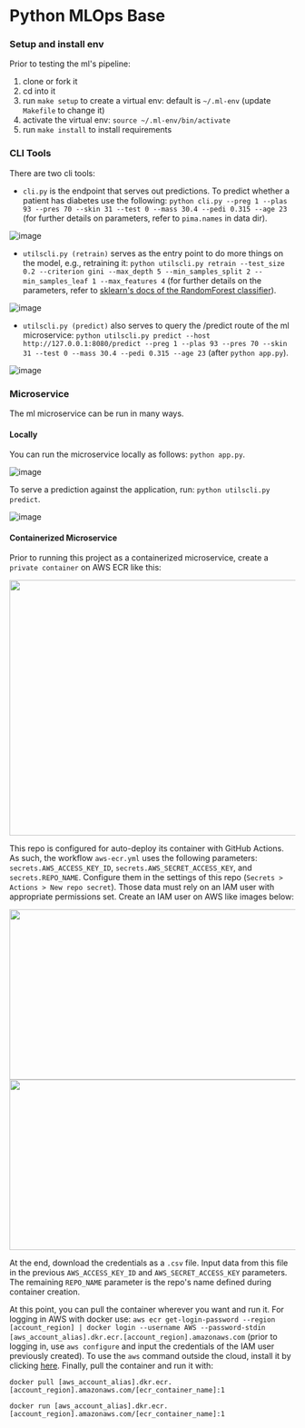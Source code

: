 # Python MLOps Base

### Setup and install env
Prior to testing the ml's pipeline:
1. clone or fork it
1. cd into it
1. run `make setup` to create a virtual env: default is `~/.ml-env` (update `Makefile` to change it)
1. activate the virtual env: `source ~/.ml-env/bin/activate`
1. run `make install` to install requirements

### CLI Tools

There are two cli tools:
* `cli.py` is the endpoint that serves out predictions. To predict whether a patient has diabetes use the following: `python cli.py --preg 1 --plas 93 --pres 70 --skin 31 --test 0 --mass 30.4 --pedi 0.315 --age 23` (for further details on parameters, refer to `pima.names` in data dir).

![image](https://user-images.githubusercontent.com/1559328/190708598-8811110c-cefb-4088-a5b4-366ddf228ecb.png)

* `utilscli.py (retrain)` serves as the entry point to do more things on the model, e.g., retraining it: `python utilscli.py retrain --test_size 0.2 --criterion gini --max_depth 5 --min_samples_split 2 --min_samples_leaf 1 --max_features 4` (for further details on the parameters, refer to [sklearn's docs of the RandomForest classifier](https://scikit-learn.org/stable/modules/generated/sklearn.ensemble.RandomForestClassifier.html)).

![image](https://user-images.githubusercontent.com/1559328/190710421-36dfa6fe-a3de-425d-b14a-e17f70e179d8.png)

* `utilscli.py (predict)` also serves to query the /predict route of the ml microservice: `python utilscli.py predict --host http://127.0.0.1:8080/predict --preg 1 --plas 93 --pres 70 --skin 31 --test 0 --mass 30.4 --pedi 0.315 --age 23` (after `python app.py`).

![image](https://user-images.githubusercontent.com/1559328/190712202-ace3bb5d-a838-4c11-94d0-376fa9fd199d.png)

### Microservice

The ml microservice can be run in many ways.

#### Locally
You can run the microservice locally as follows: `python app.py`.

![image](https://user-images.githubusercontent.com/1559328/190715025-a6e3969f-18e4-434c-8379-2199a3ae9e90.png)

To serve a prediction against the application, run: `python utilscli.py predict`.

![image](https://user-images.githubusercontent.com/1559328/190717133-cf3c8d6e-2fee-4d2c-a2bf-caecaac3ff63.png)

#### Containerized Microservice
Prior to running this project as a containerized microservice, create a `private container` on AWS ECR like this:

<img src="https://user-images.githubusercontent.com/1559328/190718421-9d563d5c-262d-403a-925e-310ec54b2789.png" width="650" height="450">

This repo is configured for auto-deploy its container with GitHub Actions. As such, the workflow `aws-ecr.yml` uses the following parameters: `secrets.AWS_ACCESS_KEY_ID`, `secrets.AWS_SECRET_ACCESS_KEY`, and `secrets.REPO_NAME`. Configure them in the settings of this repo (`Secrets > Actions > New repo secret`). Those data must rely on an IAM user with appropriate permissions set. Create an IAM user on AWS like images below:

<img src="https://user-images.githubusercontent.com/1559328/190834440-98e95dd7-d56f-44fb-9ef6-ed6fe38a25b4.png" width="650" height="300">

<img src="https://user-images.githubusercontent.com/1559328/190834490-a1adf841-54fc-4ce4-b0c3-1234c0251157.png" width="650" height="300">

At the end, download the credentials as a `.csv` file. Input data from this file in the previous `AWS_ACCESS_KEY_ID` and `AWS_SECRET_ACCESS_KEY` parameters. The remaining `REPO_NAME` parameter is the repo's name defined during container creation.

At this point, you can pull the container wherever you want and run it.  For logging in AWS with docker use: `aws ecr get-login-password --region [account_region] | docker login --username AWS --password-stdin [aws_account_alias].dkr.ecr.[account_region].amazonaws.com` (prior to logging in, use `aws configure` and input the credentials of the IAM user previously created). To use the `aws` command outside the cloud, install it by clicking [here](https://awscli.amazonaws.com/AWSCLIV2.msi). Finally, pull the container and run it with:

`docker pull [aws_account_alias].dkr.ecr.[account_region].amazonaws.com/[ecr_container_name]:1`

`docker run [aws_account_alias].dkr.ecr.[account_region].amazonaws.com/[ecr_container_name]:1`
